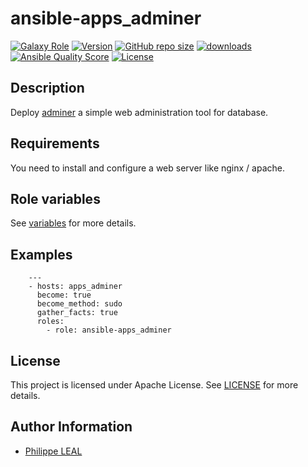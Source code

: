 # ansible-apps_adminer

[![Galaxy Role](https://img.shields.io/badge/galaxy-apps_adminer-purple?style=flat)](https://galaxy.ansible.com/lotusnoir/apps_adminer)
[![Version](https://img.shields.io/github/release/lotusnoir/ansible-apps_adminer.svg)](https://github.com/lotusnoir/ansible-apps_adminer/releases/latest)
[![GitHub repo size](https://img.shields.io/github/repo-size/lotusnoir/ansible-apps_adminer?color=orange&style=flat)](https://galaxy.ansible.com/lotusnoir/apps_adminer)
[![downloads](https://img.shields.io/ansible/role/d/52290)](https://galaxy.ansible.com/lotusnoir/apps_adminer)
[![Ansible Quality Score](https://img.shields.io/ansible/quality/52290)](https://galaxy.ansible.com/lotusnoir/apps_adminer)
[![License](https://img.shields.io/badge/license-Apache--2.0-brightgreen?style=flat)](https://opensource.org/licenses/Apache-2.0)

## Description

Deploy [adminer](https://github.com/vrana/adminer) a simple web administration tool for database.
## Requirements

You need to install and configure a web server like nginx / apache.

## Role variables

See [variables](/defaults/main.yml) for more details.

## Examples

        ---
        - hosts: apps_adminer
          become: true
          become_method: sudo
          gather_facts: true
          roles:
            - role: ansible-apps_adminer


## License

This project is licensed under Apache License. See [LICENSE](/LICENSE) for more details.

## Author Information

- [Philippe LEAL](https://github.com/lotusnoir)
